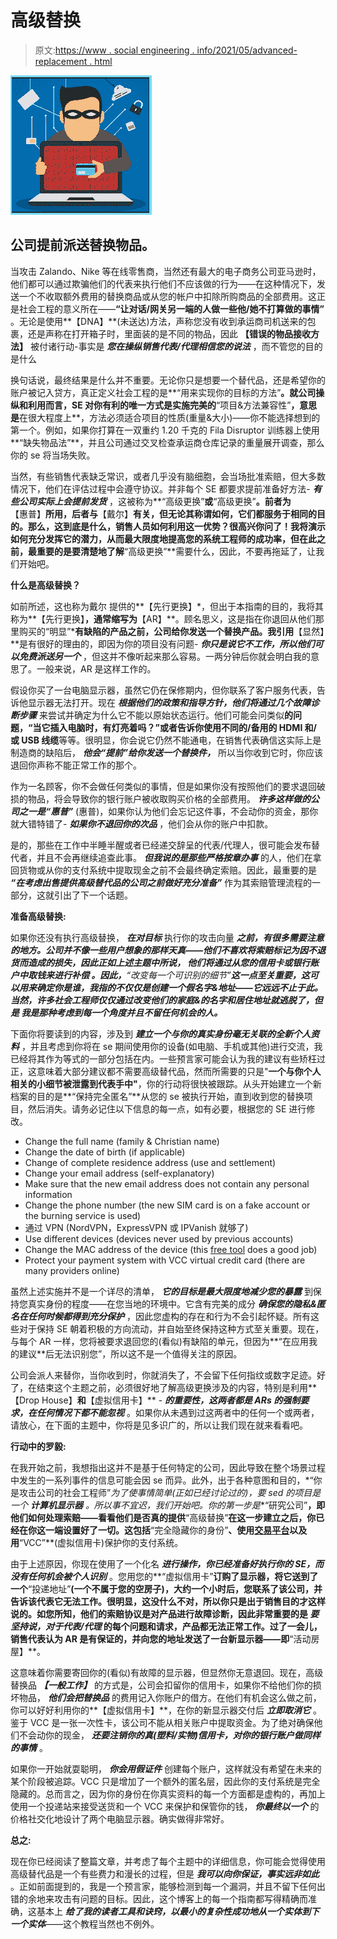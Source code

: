 # 高级替换

> 原文:[https://www . social engineering . info/2021/05/advanced-replacement . html](https://www.socialengineering.info/2021/05/advanced-replacement.html)

[![](img/17841ce2bf8c46084dcca9c20b31c255.png)](https://1.bp.blogspot.com/-lnBXeAAozY0/XnctfsFf9gI/AAAAAAAAjQ8/s9Zjj24xGXImk9FjlGNamSTAberafKjrACLcBGAsYHQ/s1600/Advanced%2BReplacement.%2Bwww.socialengineers.net.png)

## **公司提前派送替换物品。**

当攻击 Zalando、Nike 等在线零售商，当然还有最大的电子商务公司亚马逊时，他们都可以通过欺骗他们的代表来执行他们不应该做的行为——在这种情况下，发送一个不收取额外费用的替换商品或从您的帐户中扣除所购商品的全部费用。这正是社会工程的意义所在——**“让对话/网关另一端的人做一些他/她不打算做的事情”** 。无论是使用**【DNA】**(未送达)方法，声称您没有收到承运商司机送来的包裹，还是声称在打开箱子时，里面装的是不同的物品，因此 **【错误的物品接收方法】** 被付诸行动-事实是 ***您在操纵销售代表/代理相信您的说法*** ，而不管您的目的是什么

 

换句话说，最终结果是什么并不重要。无论你只是想要一个替代品，还是希望你的账户被记入贷方，真正定义社会工程的是**“用来实现你的目标的方法”**。就公司操纵和利用而言，SE 对你有利的唯一方式是实施完美的**“项目&方法兼容性”**，意思是**在很大程度上**，方法必须适合项目的性质(重量&大小)——你不能选择想到的第一个。例如，如果你打算在一双重约 1.20 千克的 Fila Disruptor 训练器上使用**“缺失物品法”**，并且公司通过交叉检查承运商仓库记录的重量展开调查，那么你的 se 将当场失败。

 

当然，有些销售代表缺乏常识，或者几乎没有脑细胞，会当场批准索赔，但大多数情况下，他们在评估过程中会遵守协议。并非每个 SE 都要求提前准备好方法- ***有些公司实际上会提前发货*** ，这被称为**“高级更换”**或**“高级更换”**。前者为**【惠普】**所用，后者与**【戴尔】**有关，但无论其称谓如何，它们都服务于相同的目的。那么，这到底是什么，销售人员如何利用这一优势？很高兴你问了！我将演示如何充分发挥它的潜力，从而最大限度地提高您的系统工程师的成功率，但在此之前，最重要的是要清楚地了解**“高级更换”**需要什么，因此，不要再拖延了，让我们开始吧。

 

**什么是高级替换？**

 

如前所述，这也称为戴尔 提供的**【先行更换】*，但出于本指南的目的，我将其称为**【先行更换】**，通常缩写为**【AR】**。顾名思义，这是指在你退回从他们那里购买的“明显”***有缺陷的产品之前，公司给你发送一个替换产品。我引用**【显然】**是有很好的理由的，即因为你的项目没有问题- ***你只是说它不工作，所以他们可以免费派送另一个*** ，但这并不像听起来那么容易。一两分钟后你就会明白我的意思了。一般来说，AR 是这样工作的。

 

假设你买了一台电脑显示器，虽然它仍在保修期内，但你联系了客户服务代表，告诉他显示器无法打开。现在 ***根据他们的政策和指导方针，他们将通过几个故障诊断步骤*** 来尝试并确定为什么它不能以原始状态运行。他们可能会问类似**的问题，“当它插入电脑时，有灯亮着吗？”**或者告诉你**使用不同的/备用的 HDMI 和/或 USB 线缆**等等。很明显，你会说它仍然不能通电，在销售代表确信这实际上是制造商的缺陷后， ***他会“提前”给你发送一个替换件，*** 所以当你收到它时，你应该退回你声称不能正常工作的那个。

 

作为一名顾客，你不会做任何类似的事情，但是如果你没有按照他们的要求退回破损的物品，将会导致你的银行账户被收取购买价格的全部费用。 ***许多这样做的公司之一是“惠普”*** (惠普)，如果你认为他们会忘记这件事，不会动你的资金，那你就大错特错了- ***如果你不退回你的次品*** ，他们会从你的账户中扣款。

 

是的，那些在工作中半睡半醒或者已经递交辞呈的代表/代理人，很可能会发布替代者，并且不会再继续追查此事。 ***但我说的是那些严格按章办事*** 的人，他们在拿回货物或从你的支付系统中提取现金之前不会最终确定索赔。因此，最重要的是 ***“在考虑出售提供高级替代品的公司之前做好充分准备”*** 作为其索赔管理流程的一部分，这就引出了下一个话题。

 

**准备高级替换:**

 

如果你还没有执行高级替换， ***在对目标*** 执行你的攻击向量 ***之前，有很多需要注意的地方。公司并不像一些用户想象的那样天真——他们不喜欢将索赔标记为因不退货而造成的损失，因此正如上述主题中所说， ***他们将通过从您的信用卡或银行账户中取钱来进行补偿*** 。因此，**“改变每一个可识别的细节”**这一点至关重要，这可以用来确定你是谁，我指的不仅仅是创建一个假名字&地址——它远远不止于此。当然，许多社会工程师仅仅通过改变他们的家庭&的名字和居住地址就逃脱了，但是 ***我是那种考虑到每一个角度并且不留任何机会的人。******

 

下面你将要读到的内容，涉及到 ***建立一个与你的真实身份毫无关联的全新个人资料*** ，并且考虑到你将在 se 期间使用你的设备(如电脑、手机或其他)进行交流，我已经将其作为等式的一部分包括在内。一些预言家可能会认为我的建议有些矫枉过正，这意味着大部分建议都不需要高级替代品，然而所需要的只是"**一个与你个人相关的小细节被泄露到代表手中"**，你的行动将很快被跟踪。从头开始建立一个新档案的目的是**“保持完全匿名”**从您的 se 被执行开始，直到收到您的替换项目，然后消失。请务必记住以下信息的每一点，如有必要，根据您的 SE 进行修改。

 

*   Change the full name (family & Christian name)
*   Change the date of birth (if applicable)
*   Change of complete residence address (use and settlement)
*   Change your email address (self-explanatory)
*   Make sure that the new email address does not contain any personal information
*   Change the phone number (the new SIM card is on a fake account or the burning service [](https://www.burnerapp.com/)is used)
*   通过 VPN (NordVPN，ExpressVPN 或 IPVanish 就够了)
*   Use different devices (devices never used by previous accounts)
*   Change the MAC address of the device (this [free tool](https://technitium.com/tmac/) does a good job)
*   Protect your payment system with VCC virtual credit card (there are many providers online)

 

虽然上述实施并不是一个详尽的清单， ***它的目标是最大限度地减少您的暴露*** 到保持您真实身份的程度——在您当地的环境中。它含有完美的成分 ***确保您的隐私&匿名在任何时候都得到充分保护*** ，因此您虚构的存在和行为不会引起怀疑。所有这些对于保持 SE 朝着积极的方向流动，并自始至终保持这种方式至关重要。现在，与每个 AR 一样，您将被要求退回您的(看似)有缺陷的单元，但因为**“在应用我的建议**后无法识别您”，所以这不是一个值得关注的原因。

 

公司会派人来替你，当你收到时，你就消失了，不会留下任何指纹或数字足迹。好了，在结束这个主题之前，必须很好地了解高级更换涉及的内容，特别是利用**【Drop House】**和**【虚拟信用卡】** - ***的重要性，这两者都是 ARs 的强制要求，在任何情况下都不能忽视*** 。如果你从未遇到过这两者中的任何一个或两者，请放心，在下面的主题中，你将是见多识广的，所以让我们现在就来看看吧。

**行动中的罗毅:**

 

在我开始之前，我想指出这并不是基于任何特定的公司，因此导致在整个场景过程中发生的一系列事件的信息可能会因 se 而异。此外，出于各种意图和目的，*“你是攻击公司的社会工程师”*为了使事情简单(正如已经讨论过的)，要 sed 的项目是一个 ***计算机显示器*** 。所以事不宜迟，我们开始吧。你的第一步是**“研究公司”**，即他们如何处理索赔——看看他们是否真的提供**“高级替换”**在这一步建立之后，你已经在你这一端设置好了一切。这包括**“完全隐藏你的身份”**、使用[交易平台](https://www.socialengineers.net/2020/09/using-drop-house.html)以及用**“VCC”**(虚拟信用卡)保护你的支付系统。

 

由于上述原因，你现在使用了一个化名 ***进行操作，你已经准备好执行你的 SE，而没有任何机会被个人识别*** 。您用您的**“虚拟信用卡”**订购了显示器，将它送到了一个**“投递地址”**(一个不属于您的空房子)，大约一个小时后，您联系了该公司，并告诉该代表它无法工作。很明显，这没什么不对，所以你只是出于销售目的才这样说的。如您所知，他们的索赔协议是对产品进行故障诊断，因此非常重要的是 ***要坚持说，对于代表/代理*** 的每个问题和请求，产品都无法正常工作。过了一会儿，销售代表认为 AR 是有保证的，并向您的地址发送了一台新显示器——即**“活动房屋】**。

 

这意味着你需要寄回你的(看似)有故障的显示器，但显然你无意退回。现在，高级替换品 ***【一般工作】*** 的方式是，公司会扣留你的信用卡，如果你不给他们你的损坏物品， ***他们会把替换品*** 的费用记入你账户的借方。在他们有机会这么做之前，你可以好好利用你的**【虚拟信用卡】**，在你的新显示器交付后 ***立即取消它*** 。鉴于 VCC 是一张一次性卡，该公司不能从相关账户中提取资金。为了绝对确保他们不会动你的现金， ***还要注销你的真(塑料/实物)信用卡，对你的银行账户做同样的事情*** 。

 

如果你一开始就耍聪明， ***你会用假证件*** 创建每个账户，这样就没有希望在未来的某个阶段被追踪。VCC 只是增加了一个额外的匿名层，因此你的支付系统是完全隐藏的。总而言之，因为你的身份在你真实资料的每一个方面都是虚构的，再加上使用一个投递站来接受送货和一个 VCC 来保护和保管你的钱， ***你最终以一个*** 的价格社交化地设计了两个电脑显示器。确实做得非常好。

 

**总之:**

 

现在你已经阅读了整篇文章，并考虑了每个主题中的详细信息，你可能会觉得使用高级替代品是一个有些费力和漫长的过程，但是 ***我可以向你保证，事实远非如此*** 。正如前面提到的，我是一个预言家，能够检测到每一个漏洞，并且不留下任何出错的余地来攻击有问题的目标。因此，这个博客上的每一个指南都写得精确而准确，这基本上 ***给了我的读者工具和诀窍，以最小的复杂性成功地从一个实体到下一个实体***——这个教程当然也不例外。